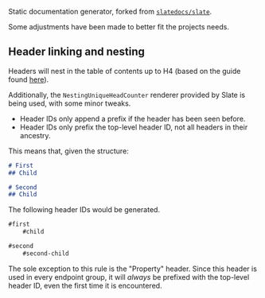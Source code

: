 Static documentation generator, forked from [`slatedocs/slate`](https://github.com/slatedocs/slate).

Some adjustments have been made to better fit the projects needs.

## Header linking and nesting
Headers will nest in the table of contents up to H4 (based on the guide found
[here](https://github.com/slatedocs/slate/wiki/Deeper-Nesting#static-table-of-contents)).

Additionally, the `NestingUniqueHeadCounter` renderer provided by Slate is being used, with some minor tweaks.
- Header IDs only append a prefix if the header has been seen before.
- Header IDs only prefix the top-level header ID, not all headers in their ancestry.

This means that, given the structure:

```md
# First
## Child

# Second
## Child
```

The following header IDs would be generated.

```md
#first
    #child

#second
    #second-child
```

The sole exception to this rule is the "Property" header. Since this header is used in every endpoint group, it will
_always_ be prefixed with the top-level header ID, even the first time it is encountered.